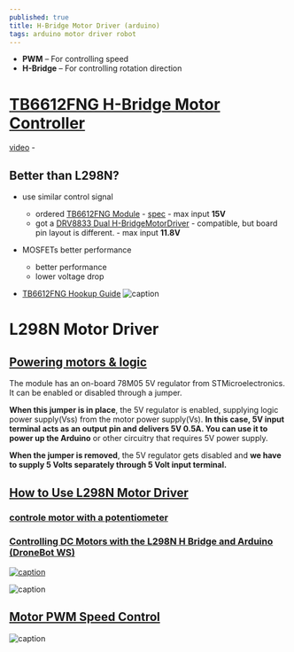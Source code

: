 ```yaml
---
published: true
title: H-Bridge Motor Driver (arduino)
tags: arduino motor driver robot
---
```

- **PWM** – For controlling speed
- **H-Bridge** – For controlling rotation direction

# [TB6612FNG H-Bridge Motor Controller](https://dronebotworkshop.com/tb6612fng-h-bridge/)
[video](https://www.youtube.com/watch?v=JPPTRj0KWbg) -

## Better than L298N?
- use similar control signal
	- ordered [TB6612FNG Module](https://www.amazon.fr/gp/product/B07KVTXFWN/ref=ppx_yo_dt_b_asin_title_o02_s00?ie=UTF8&psc=1) - [spec](https://www.sparkfun.com/datasheets/Robotics/TB6612FNG.pdf) - max input **15V**
    - got a [DRV8833 Dual H-BridgeMotorDriver](https://www.ti.com/lit/ds/symlink/drv8833.pdf) - compatible, but board pin layout is different. - max input **11.8V**
    
- MOSFETs better performance
	- better performance
    - lower voltage drop
    
- [TB6612FNG Hookup Guide](https://learn.sparkfun.com/tutorials/tb6612fng-hookup-guide/all)
![caption](https://i1.wp.com/dronebotworkshop.com/wp-content/uploads/2019/12/TB6612FNG-Arduino-Hookup.jpeg?w=768&ssl=1)

# L298N Motor Driver

## [Powering motors & logic](https://lastminuteengineers.com/l298n-dc-stepper-driver-arduino-tutorial/#power-supply)
The module has an on-board 78M05 5V regulator from STMicroelectronics. It can be enabled or disabled through a jumper.

**When this jumper is in place**, the 5V regulator is enabled, supplying logic power supply(Vss) from the motor power supply(Vs). **In this case, 5V input terminal acts as an output pin and delivers 5V 0.5A. You can use it to power up the Arduino** or other circuitry that requires 5V power supply.

**When the jumper is removed**, the 5V regulator gets disabled and **we have to supply 5 Volts separately through 5 Volt input terminal.**


## [How to Use L298N Motor Driver](https://www.teachmemicro.com/use-l298n-motor-driver/)

### [controle motor with a potentiometer](https://i0.wp.com/dronebotworkshop.com/wp-content/uploads/2017/02/L298-Motor-Control-Module-Arduino-Potentiometers-e1504972437694.jpg?w=768&ssl=1)

### [Controlling DC Motors with the L298N H Bridge and Arduino (DroneBot WS)](https://dronebotworkshop.com/dc-motors-l298n-h-bridge/)
[![caption](https://img.youtube.com/vi/dyjo_ggEtVU/0.jpg)](https://www.youtube.com/watch?v=dyjo_ggEtVU)

![caption](https://www.teachmemicro.com/wp-content/uploads/2018/03/L298N-H-Bridge-Motor-Controller-Annotated.jpg)

## [Motor PWM Speed Control](https://lastminuteengineers.com/l298n-dc-stepper-driver-arduino-tutorial/)

![caption](https://lastminuteengineers.com/wp-content/uploads/2018/11/Wiring-L298N-Motor-Driver-Module-with-DC-TT-motors-and-Arduino-UNO.png)
